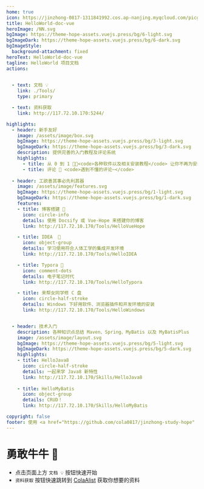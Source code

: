 ```yaml
---
home: true
icon: https://jinzhong-0817-1311841992.cos.ap-nanjing.myqcloud.com/picgo/%E4%B8%BB%E9%A1%B5.svg
title: HelloWorld-doc-vue
heroImage: /NN.svg
bgImage: https://theme-hope-assets.vuejs.press/bg/6-light.svg
bgImageDark: https://theme-hope-assets.vuejs.press/bg/6-dark.svg
bgImageStyle:
  background-attachment: fixed
heroText: HelloWorld-doc-vue
tagline: HelloWorld 项目文档
actions:

  
  - text: 文档 💡
    link: ./Tools/
    type: primary

  - text: 资料获取
    link: http://117.72.10.170:5244/

highlights:
  - header: 新手友好
    image: /assets/image/box.svg
    bgImage: https://theme-hope-assets.vuejs.press/bg/3-light.svg
    bgImageDark: https://theme-hope-assets.vuejs.press/bg/3-dark.svg
    description: 提供完善的入门教程及评论系统
    highlights:
      - title: 从 0 到 1 👩‍💻<code>各种软件以及相关安装教程</code> 让你不再为安装软件而烦恼！
      - title: 评论 🤥 <code>遇到不懂的评论~</code>
      
  - header: 工欲善其事必先利其器
    image: /assets/image/features.svg
    bgImage: https://theme-hope-assets.vuejs.press/bg/1-light.svg
    bgImageDark: https://theme-hope-assets.vuejs.press/bg/1-dark.svg
    features:
    - title: 博客搭建 👺
      icon: circle-info
      details: 使用 Docsify 或 Vue-Hope 来搭建你的博客
      link: http://117.72.10.170/Tools/HelloVueHope

    - title: IDEA  🤩
      icon: object-group
      details: 学习使用符合人体工学的集成开发环境
      link: http://117.72.10.170/Tools/HelloIDEA

    - title: Typora 🍃
      icon: comment-dots
      details: 电子笔记时代
      link: http://117.72.10.170/Tools/HelloTypora

    - title: 来帮女同学修 C 盘
      icon: circle-half-stroke
      details: Windows 下好用软件、浏览器插件和开发环境的安装
      link: http://117.72.10.170/Tools/HelloWindows


  - header: 技术入门
    description: 各种知识点总结 Maven、Spring、MyBatis 以及 MyBatisPlus
    image: /assets/image/layout.svg
    bgImage: https://theme-hope-assets.vuejs.press/bg/5-light.svg
    bgImageDark: https://theme-hope-assets.vuejs.press/bg/5-dark.svg
    highlights:
    - title: HelloJava8
      icon: circle-half-stroke
      details: 一起来学 Java8 新特性
      link: http://117.72.10.170/Skills/HelloJava8
        
    - title: HelloMyBatis
      icon: object-group
      details: CRUD！
      link: http://117.72.10.170/Skills/HelloMyBatis

copyright: false
footer: 使用 <a href="https://github.com/cola0817/jinzhong-study-hope" target="_blank">Mr.Cola</a> | MIT Licensed, Copyright © 2023-present Mr.Cola
---
```

<p></p>



# 勇敢牛牛 🐄

- 点击页面上方 `文档 💡` 按钮快速开始
- `资料获取` 按钮快速跳转到 [ColaAlist](http://117.72.10.170:5244/)  获取你想要的资料

